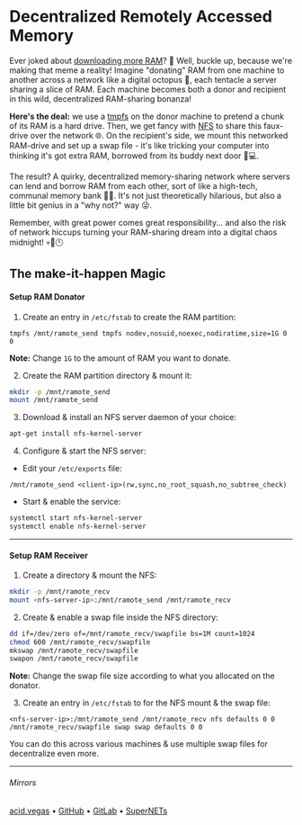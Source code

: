 # Decentralized Remotely Accessed Memory

Ever joked about [downloading more RAM](https://downloadmoreram.com/)? 🤣 Well, buckle up, because we're making that meme a reality! Imagine "donating" RAM from one machine to another across a network like a digital octopus 🐙, each tentacle a server sharing a slice of RAM. Each machine becomes both a donor and recipient in this wild, decentralized RAM-sharing bonanza!

**Here's the deal:** we use a [tmpfs](https://en.wikipedia.org/wiki/Tmpfs) on the donor machine to pretend a chunk of its RAM is a hard drive. Then, we get fancy with [NFS](https://en.wikipedia.org/wiki/Network_File_System) to share this faux-drive over the network 🌐. On the recipient's side, we mount this networked RAM-drive and set up a swap file - it's like tricking your computer into thinking it's got extra RAM, borrowed from its buddy next door 🤝💻.

The result? A quirky, decentralized memory-sharing network where servers can lend and borrow RAM from each other, sort of like a high-tech, communal memory bank 🏦🧠. It's not just theoretically hilarious, but also a little bit genius in a "why not?" way 😜.

Remember, with great power comes great responsibility... and also the risk of network hiccups turning your RAM-sharing dream into a digital chaos midnight! 💀💾🕛

## The make-it-happen Magic
#### Setup RAM Donator
1. Create an entry in `/etc/fstab` to create the RAM partition:

`tmpfs /mnt/ramote_send tmpfs nodev,nosuid,noexec,nodiratime,size=1G 0 0`

**Note:** Change `1G` to the amount of RAM you want to donate.

2. Create the RAM partition directory & mount it:

```bash
mkdir -p /mnt/ramote_send
mount /mnt/ramote_send
```

3. Download & install an NFS server daemon of your choice:

```bash
apt-get install nfs-kernel-server
```

4. Configure & start the NFS server:
- Edit your `/etc/exports` file:

`/mnt/ramote_send <client-ip>(rw,sync,no_root_squash,no_subtree_check)`

- Start & enable the service:

```bash
systemctl start nfs-kernel-server
systemctl enable nfs-kernel-server
```

---

#### Setup RAM Receiver
1. Create a directory & mount the NFS:

```bash
mkdir -p /mnt/ramote_recv
mount <nfs-server-ip>:/mnt/ramote_send /mnt/ramote_recv
```

2. Create & enable a swap file inside the NFS directory:
```bash
dd if=/dev/zero of=/mnt/ramote_recv/swapfile bs=1M count=1024
chmod 600 /mnt/ramote_recv/swapfile
mkswap /mnt/ramote_recv/swapfile
swapon /mnt/ramote_recv/swapfile
```

**Note:** Change the swap file size according to what you allocated on the donator.

3. Create an entry in `/etc/fstab` to for the NFS mount & the swap file:

```
<nfs-server-ip>:/mnt/ramote_send /mnt/ramote_recv nfs defaults 0 0
/mnt/ramote_recv/swapfile swap swap defaults 0 0
```

You can do this across various machines & use multiple swap files for decentralize even more.

___

###### Mirrors
[acid.vegas](https://git.acid.vegas/dram) • [GitHub](https://github.com/acidvegas/dram) • [GitLab](https://gitlab.com/acidvegas/dram) • [SuperNETs](https://git.supernets.org/acidvegas/dram)
